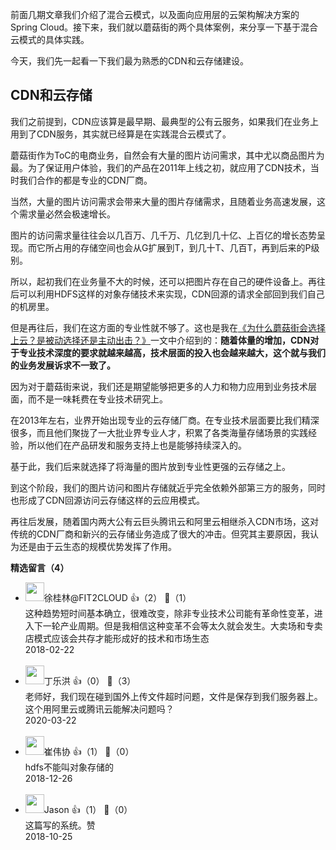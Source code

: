 前面几期文章我们介绍了混合云模式，以及面向应用层的云架构解决方案的Spring Cloud。接下来，我们就以蘑菇街的两个具体案例，来分享一下基于混合云模式的具体实践。

今天，我们先一起看一下我们最为熟悉的CDN和云存储建设。

## CDN和云存储

我们之前提到，CDN应该算是最早期、最典型的公有云服务，如果我们在业务上用到了CDN服务，其实就已经算是在实践混合云模式了。

蘑菇街作为ToC的电商业务，自然会有大量的图片访问需求，其中尤以商品图片为最。为了保证用户体验，我们的产品在2011年上线之初，就应用了CDN技术，当时我们合作的都是专业的CDN厂商。

当然，大量的图片访问需求会带来大量的图片存储需求，且随着业务高速发展，这个需求量必然会极速增长。

图片的访问需求量往往会以几百万、几千万、几亿到几十亿、上百亿的增长态势呈现。而它所占用的存储空间也会从G扩展到T，到几十T、几百T，再到后来的P级别。

所以，起初我们在业务量不大的时候，还可以把图片存在自己的硬件设备上。再往后可以利用HDFS这样的对象存储技术来实现，CDN回源的请求全部回到我们自己的机房里。

但是再往后，我们在这方面的专业性就不够了。这也是我在[《为什么蘑菇街会选择上云？是被动选择还是主动出击？》](http://time.geekbang.org/column/article/3633)一文中介绍到的：**随着体量的增加，CDN对于专业技术深度的要求就越来越高，技术层面的投入也会越来越大，这个就与我们的业务发展诉求不一致了。**

因为对于蘑菇街来说，我们还是期望能够把更多的人力和物力应用到业务技术层面，而不是一味耗费在专业技术研究上。

在2013年左右，业界开始出现专业的云存储厂商。在专业技术层面要比我们精深很多，而且他们聚拢了一大批业界专业人才，积累了各类海量存储场景的实践经验，所以他们在产品研发和服务支持上也是能够持续深入的。

基于此，我们后来就选择了将海量的图片放到专业性更强的云存储之上。

到这个阶段，我们的图片访问和图片存储就近乎完全依赖外部第三方的服务，同时也形成了CDN回源访问云存储这样的云应用模式。

再往后发展，随着国内两大公有云巨头腾讯云和阿里云相继杀入CDN市场，这对传统的CDN厂商和新兴的云存储业务造成了很大的冲击。但究其主要原因，我认为还是由于云生态的规模优势发挥了作用。
<div><strong>精选留言（4）</strong></div><ul>
<li><img src="https://static001.geekbang.org/account/avatar/00/0f/55/1f/c9e48ae7.jpg" width="30px"><span>徐桂林@FIT2CLOUD</span> 👍（2） 💬（1）<div>这种趋势短时间基本确立，很难改变，除非专业技术公司能有革命性变革，进入下一轮产业周期。但是我相信这种变革不会等太久就会发生。大卖场和专卖店模式应该会共存才能形成好的技术和市场生态</div>2018-02-22</li><br/><li><img src="https://static001.geekbang.org/account/avatar/00/13/4b/08/52954cd7.jpg" width="30px"><span>丁乐洪</span> 👍（0） 💬（3）<div>老师好，我们现在碰到国外上传文件超时问题，文件是保存到我们服务器上。这个用阿里云或腾讯云能解决问题吗？</div>2020-03-22</li><br/><li><img src="https://static001.geekbang.org/account/avatar/00/0f/99/f4/e0484cac.jpg" width="30px"><span>崔伟协</span> 👍（1） 💬（0）<div>hdfs不能叫对象存储的</div>2018-12-26</li><br/><li><img src="https://static001.geekbang.org/account/avatar/00/10/12/ce/a8c8b5e8.jpg" width="30px"><span>Jason</span> 👍（1） 💬（0）<div>这篇写的系统。赞</div>2018-10-25</li><br/>
</ul>